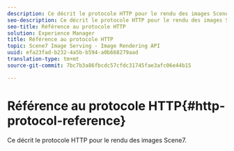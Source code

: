 ```yaml
---
description: Ce décrit le protocole HTTP pour le rendu des images Scene7.
seo-description: Ce décrit le protocole HTTP pour le rendu des images Scene7.
seo-title: Référence au protocole HTTP
solution: Experience Manager
title: Référence au protocole HTTP
topic: Scene7 Image Serving - Image Rendering API
uuid: efa23fad-b232-4a5b-b594-a0b668279aad
translation-type: tm+mt
source-git-commit: 7bc7b3a86fbcdc57cfdc31745fae3afc06e44b15

---
```



# Référence au protocole HTTP{#http-protocol-reference}

Ce décrit le protocole HTTP pour le rendu des images Scene7.

